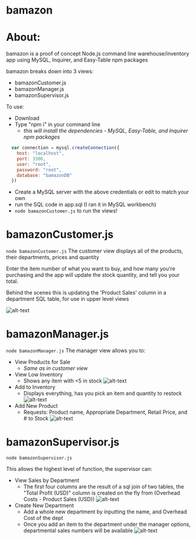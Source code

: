 # bamazon

# About: 
bamazon is a proof of concept Node.js command line warehouse/inventory app using MySQL, Inquirer, and Easy-Table npm packages

bamazon breaks down into 3 views:
 * bamazonCustomer.js
 * bamazonManager.js
 * bamazonSupervisor.js
 
 To use: 
  - Download
  - Type "npm i" in your command line
     - *this will install the dependencies - MySQL, Easy-Table, and Inquirer npm packages*
     
```javascript
  var connection = mysql.createConnection({
    host: "localhost",
    port: 3306,
    user: "root",
    password: "root",
    database: "bamazonDB"
  })
```
 - Create a MySQL server with the above credentials or edit to match your own
 - run the SQL code in app.sql (I ran it in MySQL workbench)
 - `node bamazonCustomer.js` to run the views!
 # bamazonCustomer.js
 
 `node bamazonCustomer.js` 
 The customer view displays all of the products, their departments, prices and quantity
 
 Enter the item number of what you want to buy, and how many you're purchasing and the app will update the stock quantity, and tell you your total.
 
Behind the scenes this is updating the 'Product Sales' column in a department SQL table, for use in upper level views

![alt-text](https://github.com/mcintyrehh/bamazon/blob/master/demo_gifs/bamazoncCustomer.gif)

# bamazonManager.js

`node bamazonManager.js`
The manager view allows you to:
  * View Products for Sale
    * *Same as in customer view*
  * View Low Inventory
    * Shows any item with <5 in stock
    ![alt-text](https://github.com/mcintyrehh/bamazon/blob/master/demo_gifs/bamazonManager-lowinv.gif)
  * Add to Inventory
    * Displays everything, has you pick an item and quantity to restock
    ![alt-text](https://github.com/mcintyrehh/bamazon/blob/master/demo_gifs/bamazonManager-addinv.gif)
  * Add New Product
    * Requests: Product name, Appropriate Department, Retail Price, and # to Stock
    ![alt-text](https://github.com/mcintyrehh/bamazon/blob/master/demo_gifs/bamazonManager-addprod.gif)
  
  # bamazonSupervisor.js
  `node bamazonSupervisor.js`
  
  This allows the highest level of function, the supervisor can:  
  * View Sales by Department
    * The first four columns are the result of a sql join of two tables, the "Total Profit (USD)" column is created on the fly from (Overhead Costs - Product Sales (USD))
    ![alt-text](https://github.com/mcintyrehh/bamazon/blob/master/demo_gifs/bamazonSupervisor-viewsalesdept.gif)
  * Create New Department
    * Add a whole new department by inputting the name, and Overhead Cost of the dept
    * Once you add an item to the department under the manager options, departmental sales numbers will be available
    ![alt-text](https://github.com/mcintyrehh/bamazon/blob/master/demo_gifs/bamazonSupervisor-createdept.gif)
    
 
